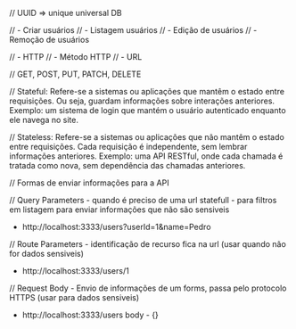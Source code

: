 // UUID => unique universal DB

// - Criar usuários
// - Listagem usuários
// - Edição de usuários
// - Remoção de usuários

// - HTTP
// - Método HTTP
// - URL

// GET, POST, PUT, PATCH, DELETE

// Stateful: Refere-se a sistemas ou aplicações que mantêm o estado entre requisições. Ou seja, guardam informações sobre interações anteriores. Exemplo: um sistema de login que mantém o usuário autenticado enquanto ele navega no site.

// Stateless: Refere-se a sistemas ou aplicações que não mantêm o estado entre requisições. Cada requisição é independente, sem lembrar informações anteriores. Exemplo: uma API RESTful, onde cada chamada é tratada como nova, sem dependência das chamadas anteriores.

// Formas de enviar informações para a API

// Query Parameters - quando é preciso de uma url statefull - para filtros em listagem para enviar informações que não são sensiveis

- http://localhost:3333/users?userId=1&name=Pedro

// Route Parameters - identificação de recurso fica na url (usar quando não for dados sensiveis)

- http://localhost:3333/users/1

// Request Body - Envio de informações de um forms, passa pelo protocolo HTTPS (usar para dados sensiveis)

- http://localhost:3333/users
  body - {}

  
